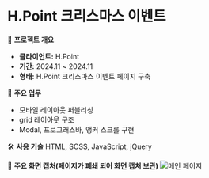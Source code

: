 # H.Point 크리스마스 이벤트

📌 **프로젝트 개요**
- **클라이언트:** H.Point
- **기간:** 2024.11 ~ 2024.11
- **형태:** H.Point 크리스마스 이벤트 페이지 구축

🧩 **주요 업무**
- 모바일 레이아웃 퍼블리싱
- grid 레이아웃 구조
- Modal, 프로그래스바, 앵커 스크롤 구현

🛠️ **사용 기술**
HTML, SCSS, JavaScript, jQuery

📸 **주요 화면 캡처(페이지가 폐쇄 되어 화면 캡처 보관)**
![메인 페이지](https://github.com/doitlock/hpoint-christmas-event/blob/main/screenshots/main.gif)  

